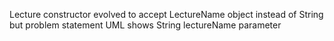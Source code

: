 Lecture constructor evolved to accept LectureName object instead of String but problem statement UML shows String lectureName parameter
